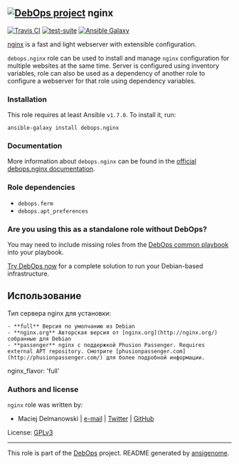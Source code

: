 ## [![DebOps project](http://debops.org/images/debops-small.png)](http://debops.org) nginx

[![Travis CI](http://img.shields.io/travis/debops/ansible-nginx.svg?style=flat)](http://travis-ci.org/debops/ansible-nginx) [![test-suite](http://img.shields.io/badge/test--suite-ansible--nginx-blue.svg?style=flat)](https://github.com/debops/test-suite/tree/master/ansible-nginx/)  [![Ansible Galaxy](http://img.shields.io/badge/galaxy-debops.nginx-660198.svg?style=flat)](https://galaxy.ansible.com/list#/roles/1580)

[nginx](http://nginx.org/) is a fast and light webserver with extensible
configuration.

`debops.nginx` role can be used to install and manage `nginx` configuration
for multiple websites at the same time. Server is configured using
inventory variables, role can also be used as a dependency of another role
to configure a webserver for that role using dependency variables.

### Installation

This role requires at least Ansible `v1.7.0`. To install it, run:

    ansible-galaxy install debops.nginx

### Documentation

More information about `debops.nginx` can be found in the
[official debops.nginx documentation](http://docs.debops.org/en/latest/ansible/roles/debops.nginx.html).


### Role dependencies

- `debops.ferm`
- `debops.apt_preferences`

### Are you using this as a standalone role without DebOps?

You may need to include missing roles from the [DebOps common
playbook](https://github.com/debops/debops-playbooks/blob/master/playbooks/common.yml)
into your playbook.

[Try DebOps now](https://github.com/debops/debops) for a complete solution to run your Debian-based infrastructure.


## Использование

Тип сервера nginx для установки:

    - **full** Версия по умолчанию из Debian
    - **nginx.org** Авторская версия от [nginx.org](http://nginx.org/) собранные для Debian
    - **passenger** nginx с поддержкой Phusion Passenger. Requires external APT repository. Смотрите [phusionpassenger.com](http://phusionpassenger.com/) для более подробной информации. 

nginx_flavor: 'full'

### Authors and license

`nginx` role was written by:
- Maciej Delmanowski | [e-mail](mailto:drybjed@gmail.com) | [Twitter](https://twitter.com/drybjed) | [GitHub](https://github.com/drybjed)

License: [GPLv3](https://tldrlegal.com/license/gnu-general-public-license-v3-%28gpl-3%29)

***

This role is part of the [DebOps](http://debops.org/) project. README generated by [ansigenome](https://github.com/nickjj/ansigenome/).
